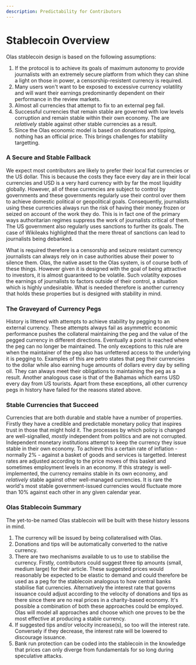 ```yaml
---
description: Predictability for Contributors
---
```


# Stablecoin Overview

Olas stablecoin design is based on the following assumptions:

1. If the protocol is to achieve its goals of maximum autonomy to provide journalists with an extremely secure platform from which they can shine a light on those in power, a censorship-resistent currency is required.&#x20;
2. Many users won't want to be exposed to excessive currency volatility and will want their earnings predominantly dependent on their performance in the review markets.
3. Almost all currencies that attempt to fix to an external peg fail.&#x20;
4. Successful currencies that remain stable are governed with low levels corruption and remain stable within their own economy. The are _relatively_ stable against other stable currencies as a result.&#x20;
5. Since the Olas economic model is based on donations and tipping, nothing has an official price. This brings challenges for stability targetting.&#x20;

### A Secure and Stable Fallback&#x20;

We expect most contributors are likely to prefer their local fiat currencies or the US dollar. This is because the costs they face every day are in their local currencies and USD is a very hard currency with by far the most liquidity globally. However, all of these currencies are subject to control by governments and these governments regularly use their control over them to achieve domestic political or geopolitical goals. Consequently, journalists using these currencies always run the risk of having their money frozen or seized on account of the work they do. This is in fact one of the primary ways authoritarian regimes suppress the work of journalists critical of them. The US government also regularly uses sanctions to further its goals. The case of Wikileaks highlighted that the mere threat of sanctions can lead to journalists being debanked.&#x20;

What is required therefore is a censorship and seizure resistant currency journalists can always rely on in case authorities abuse their power to silence them. Olas, the native asset to the Olas system, is of course both of these things. However given it is designed with the goal of being attractive to investors, it is almost guaranteed to be volatile. Such volatilty exposes the earnings of journalists to factors outside of their control, a situation which is highly undesirable. What is needed therefore is another currency that holds these properties but is designed with stability in mind.&#x20;

### The Graveyard of Currency Pegs&#x20;

History is littered with attempts to achieve stability by pegging to an external currency. These attempts always fail as asymmetric economic performance pushes the collateral maintaining the peg and the value of the pegged currency in different directions. Eventually a point is reached where the peg can no longer be maintained. The only exceptions to this rule are when the maintainer of the peg also has unfettered access to the underlying it is pegging to. Examples of this are petro states that peg their currencies to the dollar while also earning huge amounts of dollars every day by selling oil. They can always meet their obligations to maintaining the peg as a result. Another analogous case is that of the Bahamas which earns USD every day from US tourists. Apart from these exceptions, all other currency pegs in history have failed for the reasons stated above.&#x20;

### Stable Currencies that Succeed

Currencies that are both durable and stable have a number of properties. Firstly they have a credible and predictable monetary policy that inspires trust in those that might hold it. The processes by which policy is changed are well-signalled, _mostly_ independent from politics and are not corrupted. Independent monetary institutions attempt to keep the currency they issue stable in their own economy. To achieve this a certain rate of inflation - normally 2% - against a basket of goods and services is targetted. Interest rates are adjusted according to the price moves of this basket and sometimes employment levels in an economy. If this strategy is well-implemented, the currency remains stable in its own economy, and _relatively_ stable against other well-managed currencies. It is rare the world's most stable government-issued currencies would fluctuate more than 10% against each other in any given calendar year.&#x20;

### Olas Stablecoin Summary

The yet-to-be named Olas stablecoin will be built with these history lessons in mind.&#x20;

1. The currency will be issued by being collateralised with Olas.
2. Donations and tips will be automatically converted to the native currency.&#x20;
3. There are two mechanisms available to us to use to stabilise the currency. Firstly, contributors could suggest three tip amounts (small, medium large) for their article. These suggested prices would reasonably be expected to be elastic to demand and could therefore be used as a peg for the stablecoin analogous to how central banks stabilise fiat currencies.  Alternatively the interest rate that governs issuance could adjust according to the velocity of donations and tips as there since there are no real prices in a charity-based economy. It's possible a combination of both these approaches could be employed. Olas will model all approaches and choose which one proves to be the most effective at producing a stable currency.&#x20;
4. If suggested tips and/or velocity increase(s), so too will the interest rate. Conversely if they decrease, the interest rate will be lowered to discourage issuance.&#x20;
5. Bank run protection can be coded into the stablecoin in the knowledge that prices can only diverge from fundamentals for so long during speculative attacks.&#x20;

